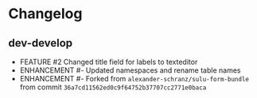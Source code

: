 # Changelog

## dev-develop
 - FEATURE     #2     Changed title field for labels to texteditor
 - ENHANCEMENT #-     Updated namespaces and rename table names
 - ENHANCEMENT #-     Forked from `alexander-schranz/sulu-form-bundle` from commit `36a7cd11562ed0c9f64752b37707cc2771e0baca`